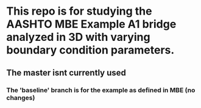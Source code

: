# This repo is for studying the AASHTO MBE Example A1 bridge analyzed in 3D with varying boundary condition parameters.

## The master isnt currently used

### The 'baseline' branch is for the example as defined in MBE (no changes)